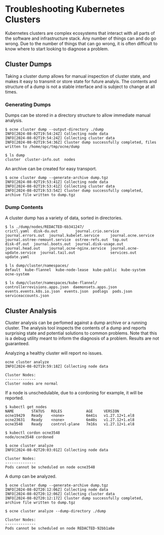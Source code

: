 # Troubleshooting Kubernetes Clusters

Kubernetes clusters are complex ecosystems that interact with all parts of
the software and infrastructure stack.  Any number of things can and do go
wrong.  Due to the number of things that can go wrong, it is often difficult
to know where to start looking to diagnose a problem.

## Cluster Dumps

Taking a cluster dump allows for manual inspection of cluster state, and makes
it easy to transmit or store state for future analyis.  The contents and
structure of a dump is not a stable interface and is subject to change at
all times.

### Generating Dumps

Dumps can be stored in a directory structure to allow immediate manual analysis.
```
$ ocne cluster dump --output-directory ./dump
INFO[2024-08-02T19:54:24Z] Collecting node data                         
INFO[2024-08-02T19:54:24Z] Collecting cluster data                      
INFO[2024-08-02T19:54:36Z] Cluster dump successfully completed, files written to /home/opc/tmp/ocne/dump 

$ ls dump
cluster  cluster-info.out  nodes
```

An archive can be created for easy transport.
```
$ ocne cluster dump --generate-archive dump.tgz
INFO[2024-08-02T19:53:41Z] Collecting node data                         
INFO[2024-08-02T19:53:41Z] Collecting cluster data                      
INFO[2024-08-02T19:53:54Z] Cluster dump successfully completed, archive file written to dump.tgz
```

### Dump Contents

A cluster dump has a variety of data, sorted in directories.
```
$ ls ./dump/nodes/REDACTED-6b341247/
crictl.yaml  disk-du.out        journal.crio.service    journal.errors.out  journal.kubelet.service     journal.ocne.service         journal.ostree-remount.service  ostree-refs.out  top.out
disk-df.out  journal.boots.out  journal.disk-usage.out  journal.head.out    journal.ocne-nginx.service  journal.ocne-update.service  journal.tail.out                services.out     update.yaml

$ ls dump/cluster/namespaces/
default  kube-flannel  kube-node-lease  kube-public  kube-system  ocne-system

$ ls dump/cluster/namespaces/kube-flannel/
controllerrevisions.apps.json  daemonsets.apps.json  events.events.k8s.io.json  events.json  podlogs  pods.json  serviceaccounts.json
```

## Cluster Analysis

Cluster analysis can be perfomed against a dump archive or a running cluster.
The analysis tool inspects the contents of a dump and reports surprising state
and potential solutions to common problems.  Note that this is a debug utility
meant to inform the diagnosis of a problem.  Results are not guaranteed.

Analyzing a healthy cluster will report no issues.
```
ocne cluster analyze
INFO[2024-08-02T19:59:18Z] Collecting node data

Cluster Nodes:
--------------
Cluster nodes are normal
```

If a node is unschedulable, due to a cordoning for example, it will be reported.
```
$ kubectl get nodes
NAME        STATUS   ROLES           AGE     VERSION
ocne19429   Ready    <none>          6m41s   v1.27.12+1.el8
ocne23631   Ready    <none>          6m40s   v1.27.12+1.el8
ocne3548    Ready    control-plane   7m16s   v1.27.12+1.el8

$ kubectl cordon ocne3548
node/ocne3548 cordoned

$ ocne cluster analyze
INFO[2024-08-02T20:03:01Z] Collecting node data

Cluster Nodes:
--------------
Pods cannot be scheduled on node ocne3548

```

A dump can be analyzed.
```
$ ocne cluster dump --generate-archive dump.tgz
INFO[2024-08-02T20:12:06Z] Collecting node data                         
INFO[2024-08-02T20:12:06Z] Collecting cluster data                      
INFO[2024-08-02T20:12:17Z] Cluster dump successfully completed, archive file written to dump.tgz 

$ ocne cluster analyze --dump-directory ./dump

Cluster Nodes:
--------------
Pods cannot be scheduled on node REDACTED-92bb1a8e

```
